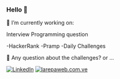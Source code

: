 ### Hello 👋

🔭 I’m currently working on:

Interview Programming question

-HackerRank
-Pramp
-Daily Challenges

💬 Any question about the challenges? or ...

<a href="https://www.linkedin.com/in/sosaheri" target="_blank"><img src="https://img.shields.io/badge/LinkedIn-%230077B5.svg?&style=flat-square&logo=linkedin&logoColor=white" alt="LinkedIn"></a>
<a href="https://larepaweb.com.ve" target="_blank"><img src="https://img.shields.io/badge/ArepaWebGroup-Web-brightgreen" alt="larepaweb.com.ve"></a>

</div>

<!--
**sosaheri/sosaheri** is a ✨ _special_ ✨ repository because its `README.md` (this file) appears on your GitHub profile.

Here are some ideas to get you started:

- 🔭 I’m currently working on ...
- 🌱 I’m currently learning ...
- 👯 I’m looking to collaborate on ...
- 🤔 I’m looking for help with ...
- 💬 Ask me about ...
- 📫 How to reach me: ...
- 😄 Pronouns: ...
- ⚡ Fun fact: ...
-->